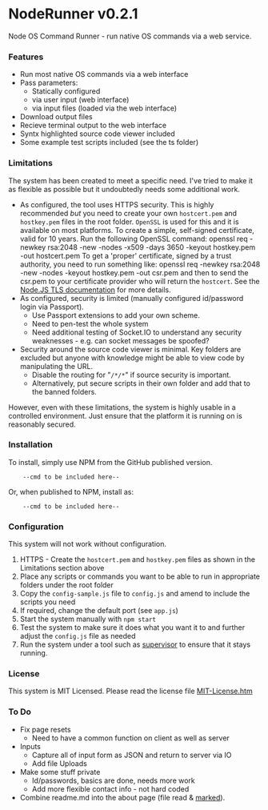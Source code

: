 NodeRunner v0.2.1
=================

Node OS Command Runner - run native OS commands via a web service.

### Features
- Run most native OS commands via a web interface
- Pass parameters:
   - Statically configured
   - via user input (web interface)
   - via input files (loaded via the web interface)
- Download output files
- Recieve terminal output to the web interface
- Syntx highlighted source code viewer included
- Some example test scripts included (see the ts folder)

### Limitations
The system has been created to meet a specific need. I've tried to make it as flexible as possible but it undoubtedly needs some additional work.

- As configured, the tool uses HTTPS security. This is highly recommended *but* you need to create your own ```hostcert.pem``` and ```hostkey.pem``` files in the root folder.
  ```OpenSSL``` is used for this and it is available on most platforms.
  To create a simple, self-signed certificate, valid for 10 years. Run the following OpenSSL command:
          openssl req -newkey rsa:2048 -new -nodes -x509 -days 3650 -keyout hostkey.pem -out hostcert.pem
  To get a 'proper' certificate, signed by a trust authority, you need to run something like:
          openssl req -newkey rsa:2048 -new -nodes -keyout hostkey.pem -out csr.pem
  and then to send the csr.pem to your certificate provider who will return the ```hostcert```.
  See the [Node.JS TLS documentation](http://nodejs.org/api/tls.html) for more details.
- As configured, security is limited (manually configured id/password login via Passport).
  - Use Passport extensions to add your own scheme.
  - Need to pen-test the whole system
  - Need additional testing of Socket.IO to understand any security weaknesses - e.g. can socket messages be spoofed?
- Security around the source code viewer is minimal. Key folders are excluded but anyone with knowledge might be able to view code by manipulating the URL.
  - Disable the routing for "```/*/*```" if source security is important.
  - Alternatively, put secure scripts in their own folder and add that to the banned folders.

However, even with these limitations, the system is highly usable in a controlled environment. Just ensure that the platform it is running on is reasonably secured.

### Installation
To install, simply use NPM from the GitHub published version.

        --cmd to be included here--
        
Or, when published to NPM, install as:

        --cmd to be included here--
        
### Configuration
This system will not work without configuration.

1. HTTPS - Create the ```hostcert.pem``` and ```hostkey.pem``` files as shown in the Limitations section above
2. Place any scripts or commands you want to be able to run in appropriate folders under the root folder
3. Copy the ```config-sample.js``` file to ```config.js``` and amend to include the scripts you need
4. If required, change the default port (see ```app.js```)
5. Start the system manually with ```npm start```
6. Test the system to make sure it does what you want it to and further adjust the ```config.js``` file as needed
7. Run the system under a tool such as [supervisor](https://github.com/isaacs/node-supervisor) to ensure that it stays running.

### License
This system is MIT Licensed. Please read the license file [MIT-License.htm](MIT-License.htm)

### To Do
- Fix page resets
	- Need to have a common function on client as well as server
- Inputs
	- Capture all of input form as JSON and return to server via IO
	- Add file Uploads
- Make some stuff private
	- Id/passwords, basics are done, needs more work
    - Add more flexible contact info - not hard coded
- Combine readme.md into the about page (file read & [marked](https://www.npmjs.org/package/marked)).

